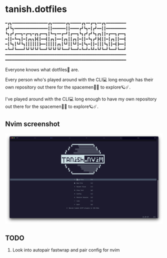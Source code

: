 # tanish.dotfiles

```md
━┏┓━━━━━━━━━━━━━━━━┏┓━━━━━━┏┓━━━━━┏┓━━┏━┓━━┏┓━━━━━━━━━
┏┛┗┓━━━━━━━━━━━━━━━┃┃━━━━━━┃┃━━━━┏┛┗┓━┃┏┛━━┃┃━━━━━━━━━
┗┓┏┛┏━━┓━┏━┓━┏┓┏━━┓┃┗━┓━━┏━┛┃┏━━┓┗┓┏┛┏┛┗┓┏┓┃┃━┏━━┓┏━━┓
━┃┃━┗━┓┃━┃┏┓┓┣┫┃━━┫┃┏┓┃━━┃┏┓┃┃┏┓┃━┃┃━┗┓┏┛┣┫┃┃━┃┏┓┃┃━━┫
━┃┗┓┃┗┛┗┓┃┃┃┃┃┃┣━━┃┃┃┃┃┏┓┃┗┛┃┃┗┛┃━┃┗┓━┃┃━┃┃┃┗┓┃┃━┫┣━━┃
━┗━┛┗━━━┛┗┛┗┛┗┛┗━━┛┗┛┗┛┗┛┗━━┛┗━━┛━┗━┛━┗┛━┗┛┗━┛┗━━┛┗━━┛
━━━━━━━━━━━━━━━━━━━━━━━━━━━━━━━━━━━━━━━━━━━━━━━━━━━━━━
━━━━━━━━━━━━━━━━━━━━━━━━━━━━━━━━━━━━━━━━━━━━━━━━━━━━━━
```

Everyone knows what dotfiles📁 are.

Every person who's played around with the CLI💻 long enough has their own
repository out there for the spacemen🧑‍🚀 to explore🪐☄️.

I've played around with the CLI💻 long enough to have my own repository out
there for the spacemen🧑‍🚀 to explore🪐☄️.

## Nvim screenshot

![Tanish.nvim](tanish-nvim.png)

## TODO

1. Look into autopair fastwrap and pair config for nvim
